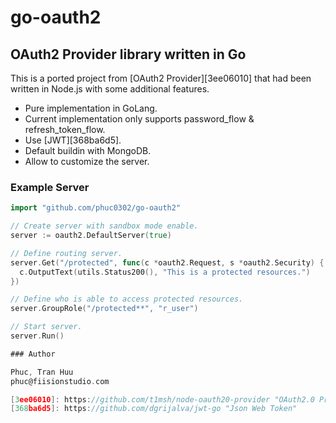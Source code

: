 go-oauth2
=========

OAuth2 Provider library written in Go
-------------------------------------

This is a ported project from [OAuth2 Provider][3ee06010] that had been
written in Node.js with some additional features.

-   Pure implementation in GoLang.
-   Current implementation only supports password_flow & refresh_token_flow.
-   Use [JWT][368ba6d5].
-   Default buildin with MongoDB.
-   Allow to customize the server.

### Example Server

````go
import "github.com/phuc0302/go-oauth2"

// Create server with sandbox mode enable.
server := oauth2.DefaultServer(true)

// Define routing server.
server.Get("/protected", func(c *oauth2.Request, s *oauth2.Security) {
  c.OutputText(utils.Status200(), "This is a protected resources.")
})

// Define who is able to access protected resources.
server.GroupRole("/protected**", "r_user")

// Start server.
server.Run()

### Author

Phuc, Tran Huu
phuc@fiisionstudio.com

[3ee06010]: https://github.com/t1msh/node-oauth20-provider "OAuth2.0 Provider"
[368ba6d5]: https://github.com/dgrijalva/jwt-go "Json Web Token"
